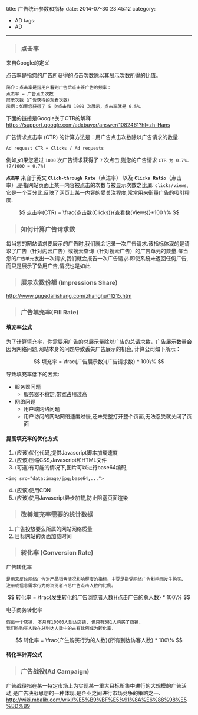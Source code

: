 title: 广告统计参数和指标
date: 2014-07-30 23:45:12
category:
- AD
tags:
- AD
---


> ### 点击率

来自Google的定义

点击率是指您的广告所获得的点击次数除以其展示次数所得的比值。

    简介：点击率是指用户看到广告后点击该广告的频率：
    点击率 = 广告点击次数
    展示次数（广告获得的观看次数）
    示例：如果您获得了 5 次点击和 1000 次展示，点击率就是 0.5%。

下面的链接是Google关于CTR的解释
https://support.google.com/adxbuyer/answer/1082461?hl=zh-Hans


广告请求点击率 (CTR) 的计算方法是：用广告点击次数除以广告请求的数量.
```
Ad request CTR = Clicks / Ad requests
```
例如,如果您通过 `1000` 次广告请求获得了 `7` 次点击,则您的广告请求 `CTR 为 0.7%.(7/1000 = 0.7%)`

**`点击率`** 来自于英文 **`Click-through Rate`**（点进率） 以及 **`Clicks Ratio`**（点击率）,是指网站页面上某一内容被点击的次数与被显示次数之比,即 `clicks/views`,它是一个百分比.反映了网页上某一内容的受关注程度,常常用来衡量广告的吸引程度.

$$
点击率(CTR) = \frac{点击数(Clicks)}{查看数(Views)}*100 \%
$$


<!-- more -->

> ### 如何计算广告请求数

每当您的网站请求要展示的广告时,我们就会记录一次广告请求.该指标体现的是请求了广告（针对内容广告）或搜索查询（针对搜索广告）的广告单元的数量.每当您的`广告单元`发出一次请求,我们就会报告一次广告请求.即使系统未返回任何广告,而只是展示了备用广告,情况也是如此.

> ### 展示次数份额 (Impressions Share)

http://www.gugedailishang.com/zhanghu/11215.htm


> ### 广告填充率(Fill Rate)

#### 填充率公式

为了计算填充率，你需要用广告的总展示量除以广告的总请求数，广告展示数量会因为网络问题,网站本身的问题导致丢失广告展示的机会, 计算公司如下所示：

$$
填充率 = \frac{广告展示数}{广告请求数} * 100\%
$$

导致填充率低下的因素:

- 服务器问题
    - 服务器不稳定,带宽占用过高
- 网络问题
    - 用户端网络问题
    - 用户访问的网站网络速度过慢,还未完整打开整个页面,无法忍受就关闭了页面

#### 提高填充率的优化方式

1. (应该)优化代码,提供Javascript脚本加载速度
2. (应该)压缩CSS,Javascript和HTML文件
3. (可选)有可能的情况下,图片可以进行base64编码,

```
<img src="data:image/jpg;base64,...">
```

4. (应该)使用CDN
5. (应该)使用Javascript异步加载,防止阻塞页面渲染

> ### 改善填充率需要的统计数据

1. 广告投放要么所属的网站网络质量
2. 目标网站的页面加载时间

> ### 转化率 (Conversion Rate)

广告转化率

    是用来反映网络广告对产品销售情况影响程度的指标，主要是指受网络广告影响而发生购买、
    注册或信息需求行为的浏览者占总广告点击人数的比例。

$$
转化率 = \frac{发生转化的广告浏览者人数}{点击广告的总人数} * 100\%
$$

电子商务转化率

    假设一个店铺, 本月有10000人到达店铺, 但只有581人购买了商铺,
    我们称购买人数在总到达人数中的占有比例成为转化率.

$$
转化率 = \frac{产生购买行为的人数}{所有到达访客人数} * 100\%
$$

#### 转化率计算公式





> ### 广告战役(Ad Campaign)

广告战役指在某一特定市场上为实现某一重大目标所集中进行的大规模的广告活动,是广告决战思想的一种体现,是企业之间进行市场竞争的策略之一.
http://wiki.mbalib.com/wiki/%E5%B9%BF%E5%91%8A%E6%88%98%E5%BD%B9



